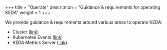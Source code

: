 +++
title = "Operate"
description = "Guidance & requirements for operating KEDA"
weight = 1
+++

We provide guidance & requirements around various areas to operate KEDA:

- Cluster ([link](./cluster))
- Kubernetes Events ([link](./events))
- KEDA Metrics Server ([link](./metrics-server))
